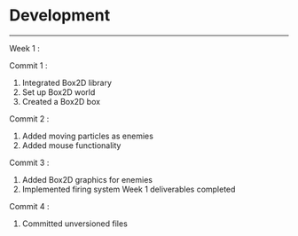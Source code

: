 # Development

---
Week 1 :

Commit 1 : 

1) Integrated Box2D library 
2) Set up Box2D world
3) Created a Box2D box

Commit 2 :

1) Added moving particles as enemies
2) Added mouse functionality

Commit 3 :

1) Added Box2D graphics for enemies
2) Implemented firing system
Week 1 deliverables completed

Commit 4 :

1) Committed unversioned files

